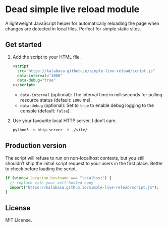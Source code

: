 # Dead simple live reload module

A lightweight JavaScript helper for automatically reloading the page when changes are detected in local files. Perfect for simple static sites.

## Get started

1. Add the script to your HTML file.

   ```html
   <script
     src="https://kalabasa.github.io/simple-live-reload/script.js"
     data-interval="1000"
     data-debug="true"
   ></script>
   ```

   - `data-interval` (optional): The interval time in milliseconds for polling resource status (default: `1000` ms).
   - `data-debug` (optional): Set to `true` to enable debug logging to the console (default: `false`).

2. Use your favourite local HTTP server, I don’t care.

   ```sh
   python3 -m http.server -d ./site/
   ```

## Production version

The script will refuse to run on non-localhost contexts, but you still shouldn’t ship the initial script request to your users in the first place. Better to check before loading the script.

```js
if (window.location.hostname === "localhost") {
  // replace with your self-hosted copy
  import("https://kalabasa.github.io/simple-live-reload/script.js");
}
```

## License

MIT License.
